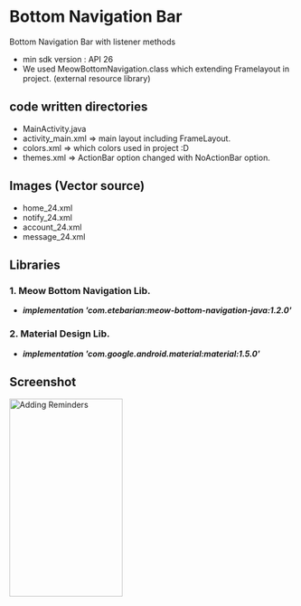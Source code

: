 # Bottom Navigation Bar
Bottom Navigation Bar with listener methods

* min sdk version : API 26
* We used MeowBottomNavigation.class which extending Framelayout in project. (external resource library)

## code written directories 
* MainActivity.java
* activity_main.xml => main layout including FrameLayout.
* colors.xml => which colors used in project :D
* themes.xml => ActionBar option changed with NoActionBar option.

## Images (Vector source)
* home_24.xml
* notify_24.xml
* account_24.xml
* message_24.xml

## Libraries
 ### 1. Meow Bottom Navigation Lib.
* ***implementation 'com.etebarian:meow-bottom-navigation-java:1.2.0'***

 ### 2. Material Design Lib.
* ***implementation 'com.google.android.material:material:1.5.0'***

## Screenshot
<img src="https://upload.wikimedia.org/wikipedia/commons/4/48/Markdown-mark.svg" alt = "Adding Reminders" width=200 height=350>


